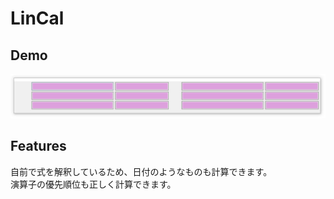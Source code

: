 # LinCal

## Demo
![LinCal](docs/lincal.gif)

## Features
自前で式を解釈しているため、日付のようなものも計算できます。  
演算子の優先順位も正しく計算できます。

